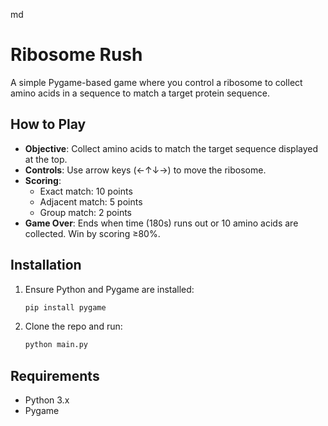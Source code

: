 md
# Ribosome Rush

A simple Pygame-based game where you control a ribosome to collect amino acids in a sequence to match a target protein sequence.

## How to Play
- **Objective**: Collect amino acids to match the target sequence displayed at the top.
- **Controls**: Use arrow keys (←↑↓→) to move the ribosome.
- **Scoring**:
  - Exact match: 10 points
  - Adjacent match: 5 points
  - Group match: 2 points
- **Game Over**: Ends when time (180s) runs out or 10 amino acids are collected. Win by scoring ≥80%.

## Installation
1. Ensure Python and Pygame are installed:
   ```bash
   pip install pygame
2. Clone the repo and run:
    ```bash
    python main.py
    ```

## Requirements
- Python 3.x
- Pygame